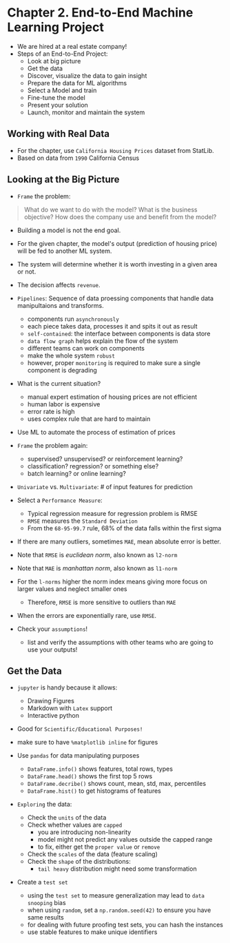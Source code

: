 # Chapter 2. End-to-End Machine Learning Project
- We are hired at a real estate company!
- Steps of an End-to-End Project:
  - Look at big picture
  - Get the data
  - Discover, visualize the data to gain insight
  - Prepare the data for ML algorithms
  - Select a Model and train
  - Fine-tune the model
  - Present your solution
  - Launch, monitor and maintain the system

## Working with Real Data
- For the chapter, use `California Housing Prices` dataset from StatLib.
- Based on data from `1990` California Census

## Looking at the Big Picture
- `Frame` the problem:
> What do we want to do with the model?
> What is the business objective?
> How does the company use and benefit from the model?
- Building a model is not the end goal.
- For the given chapter, the model's output (prediction of housing price) will be fed to another ML system.
- The system will determine whether it is worth investing in a given area or not.
- The decision affects `revenue`.


- `Pipelines`: Sequence of data proessing components that handle data manipultaions and transforms.
  - components run `asynchronously`
  - each piece takes data, processes it and spits it out as result
  - `self-contained`: the interface between components is data store
  - `data flow graph` helps explain the flow of the system
  - different teams can work on components
  - make the whole system `robust`
  - however, proper `monitoring` is required to make sure a single component is degrading


- What is the current situation?
  - manual expert estimation of housing prices are not efficient
  - human labor is expensive
  - error rate is high
  - uses complex rule that are hard to maintain
- Use ML to automate the process of estimation of prices


- `Frame` the problem again:
  - supervised? unsupervised? or reinforcement learning?
  - classification? regression? or something else?
  - batch learning? or online learning?
- `Univariate` vs. `Multivariate`: # of input features for prediction


- Select a `Performance Measure`:
  - Typical regression measure for regression problem is RMSE
  - `RMSE` measures the `Standard Deviation`
  - From the `68-95-99.7` rule, 68% of the data falls within the first sigma
- If there are many outliers, sometimes `MAE`, mean absolute error is better.
- Note that `RMSE` is *euclidean norm*, also known as `l2-norm`
- Note that `MAE` is *manhattan norm*, also known as `l1-norm`
- For the `l-norms` higher the norm index means giving more focus on larger values and neglect smaller ones
  - Therefore, `RMSE` is more sensitive to outliers than `MAE`
- When the errors are exponentially rare, use `RMSE`.


- Check your `assumptions`!
  - list and verify the assumptions with other teams who are going to use your outputs!

## Get the Data

- `jupyter` is handy because it allows:
  - Drawing Figures
  - Markdown with `Latex` support
  - Interactive python
- Good for `Scientific/Educational Purposes!`
- make sure to have `%matplotlib inline` for figures


- Use `pandas` for data manipulating purposes
  - `DataFrame.info()` shows features, total rows, types
  - `DataFrame.head()` shows the first top 5 rows
  - `DataFrame.decribe()` shows count, mean, std, max, percentiles
  - `DataFrame.hist()` to get histograms of features


- `Exploring` the data:
  - Check the `units` of the data
  - Check whether values are `capped`
    - you are introducing non-linearity
    - model might not predict any values outside the capped range
    - to fix, either get the `proper value` or `remove`
  - Check the `scales` of the data (feature scaling)
  - Check the `shape` of the distributions:
    - `tail heavy` distribution might need some transformation


- Create a `test set`
  - using the `test set` to measure generalization may lead to `data snooping` bias
  - when using `random`, set a `np.random.seed(42)` to ensure you have same results
  - for dealing with future proofing test sets, you can hash the instances
  - use stable features to make unique identifiers
